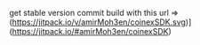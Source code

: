 get stable version commit build with this url =>
(https://jitpack.io/v/amirMoh3en/coinexSDK.svg)](https://jitpack.io/#amirMoh3en/coinexSDK)
